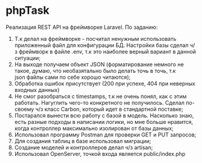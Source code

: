 # phpTask
Реализация REST API на фреймворке Laravel.
По заданию:
1. Т.к делал на фреймворке - посчитал ненужным использовать приложенный файл для конфигурации БД. Настройки базы сделал ч/з фреймворк
	в файле .env, т.к это наиболее верный вариант в данной ситуации;
2. На выходе получаем объект JSON (форматирование немного не такое, думаю, что необазятально было делать точь в точь, т.к	
	json файлы сами по себе хорошо читаются);
3. Обработка ошибок присутствует (200 при успехе, 404 при неверных входных данных)
4. Не смог разобраться с timestamps, т.к не очень понял, как с этим работать. Нагуглить чего-то конкретного не получилось. Сделал
	по-своему ч/з класс Carbon, который идет в стандартной поставке;
5. Постарался вынести всю работу с базой в модель. Насколько знаю, есть разные подходы в написании логики, но мне
	больше нравится, когда контроллер максимально изолирован от базы данных;
6. Использовал программу Postman для проверки GET и PUT запросов;
7. Для создания таблиц в базе использовал миграции;
8. Создание моделей и контроллеров делал ч/з artisan;
9. Использовал OpenServer, точкой входа является public/index.php